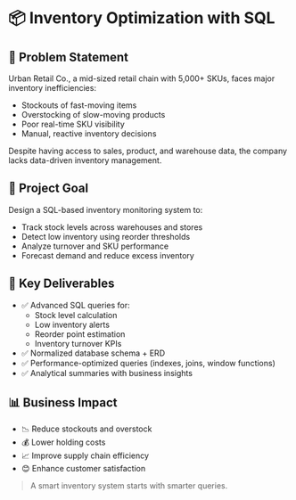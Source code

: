 # 📦 Inventory Optimization with SQL

## 🛒 Problem Statement

Urban Retail Co., a mid-sized retail chain with 5,000+ SKUs, faces major inventory inefficiencies:
- Stockouts of fast-moving items
- Overstocking of slow-moving products
- Poor real-time SKU visibility
- Manual, reactive inventory decisions

Despite having access to sales, product, and warehouse data, the company lacks data-driven inventory management.

## 🎯 Project Goal

Design a SQL-based inventory monitoring system to:
- Track stock levels across warehouses and stores
- Detect low inventory using reorder thresholds
- Analyze turnover and SKU performance
- Forecast demand and reduce excess inventory

## 🧩 Key Deliverables

- ✅ Advanced SQL queries for:
  - Stock level calculation
  - Low inventory alerts
  - Reorder point estimation
  - Inventory turnover KPIs
- ✅ Normalized database schema + ERD
- ✅ Performance-optimized queries (indexes, joins, window functions)
- ✅ Analytical summaries with business insights

## 📊 Business Impact

- 📉 Reduce stockouts and overstock
- 💰 Lower holding costs
- 📈 Improve supply chain efficiency
- 😊 Enhance customer satisfaction

> A smart inventory system starts with smarter queries.
